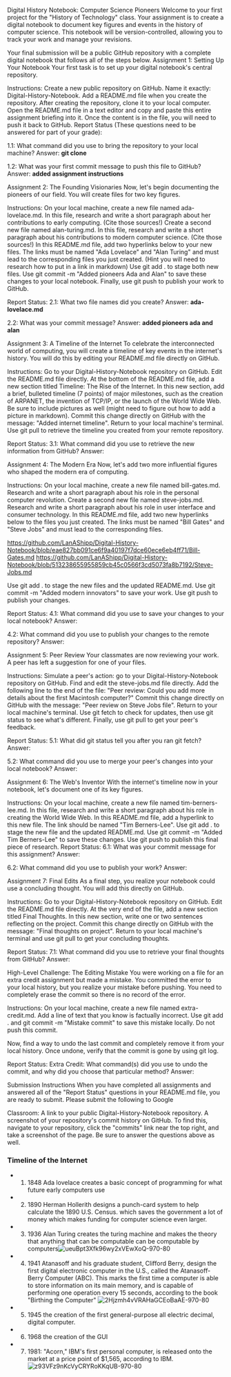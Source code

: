 Digital History Notebook: Computer Science Pioneers
Welcome to your first project for the "History of Technology" class. Your assignment is to create a digital notebook to document key figures and events in the history of computer science. This notebook will be version-controlled, allowing you to track your work and manage your revisions.

Your final submission will be a public GitHub repository with a complete digital notebook that follows all of the steps below.
Assignment 1: Setting Up Your Notebook
Your first task is to set up your digital notebook's central repository.

Instructions: Create a new public repository on GitHub. Name it exactly: Digital-History-Notebook.
Add a README.md file when you create the repository.
After creating the repository, clone it to your local computer. Open the README.md file in a text editor and copy and paste this entire assignment briefing into it.
Once the content is in the file, you will need to push it back to GitHub.
Report Status (These questions need to be answered for part of your grade):

1.1: What command did you use to bring the repository to your local machine?
Answer: **git clone**

1.2: What was your first commit message to push this file to GitHub?
Answer: **added assignment instructions**

Assignment 2: The Founding Visionaries
Now, let's begin documenting the pioneers of our field. You will create files for two key figures.

Instructions: On your local machine, create a new file named ada-lovelace.md.
In this file, research and write a short paragraph about her contributions to early computing. (Cite those sources!)
Create a second new file named alan-turing.md.
In this file, research and write a short paragraph about his contributions to modern computer science. (Cite those sources!)
In this README.md file, add two hyperlinks below to your new files. The links must be named "Ada Lovelace" and "Alan Turing" and must lead to the corresponding files you just created. (Hint you will need to research how to put in a link in markdown)
Use git add . to stage both new files.
Use git commit -m "Added pioneers Ada and Alan" to save these changes to your local notebook.
Finally, use git push to publish your work to GitHub.

Report Status:
2.1: What two file names did you create?
Answer: **ada-lovelace.md**

2.2: What was your commit message?
Answer: **added pioneers ada and alan**

Assignment 3: A Timeline of the Internet
To celebrate the interconnected world of computing, you will create a timeline of key events in the internet's history. You will do this by editing your README.md file directly on GitHub.

Instructions: Go to your Digital-History-Notebook repository on GitHub.
Edit the README.md file directly.
At the bottom of the README.md file, add a new section titled Timeline: The Rise of the Internet.
In this new section, add a brief, bulleted timeline (7 points) of major milestones, such as the creation of ARPANET, the invention of TCP/IP, or the launch of the World Wide Web. Be sure to include pictures as well (might need to figure out how to add a picture in markdown).
Commit this change directly on GitHub with the message: "Added internet timeline".
Return to your local machine's terminal.
Use git pull to retrieve the timeline you created from your remote repository.

Report Status:
3.1: What command did you use to retrieve the new information from GitHub?
Answer:

Assignment 4: The Modern Era
Now, let's add two more influential figures who shaped the modern era of computing.

Instructions: On your local machine, create a new file named bill-gates.md. Research and write a short paragraph about his role in the personal computer revolution.
Create a second new file named steve-jobs.md. Research and write a short paragraph about his role in user interface and consumer technology.
In this README.md file, add two new hyperlinks below to the files you just created. The links must be named "Bill Gates" and "Steve Jobs" and must lead to the corresponding files.

https://github.com/LanAShipp/Digital-History-Notebook/blob/eae827bb091ce6f9a40197f7dce60ece6eb4ff71/Bill-Gates.md
https://github.com/LanAShipp/Digital-History-Notebook/blob/513238655955859cb45c0566f3cd5073fa8b7192/Steve-Jobs.md

Use git add . to stage the new files and the updated README.md.
Use git commit -m "Added modern innovators" to save your work.
Use git push to publish your changes.

Report Status:
4.1: What command did you use to save your changes to your local notebook?
Answer:

4.2: What command did you use to publish your changes to the remote repository?
Answer:

Assignment 5: Peer Review
Your classmates are now reviewing your work. A peer has left a suggestion for one of your files.

Instructions: Simulate a peer's action: go to your Digital-History-Notebook repository on GitHub.
Find and edit the steve-jobs.md file directly.
Add the following line to the end of the file: "Peer review: Could you add more details about the first Macintosh computer?"
Commit this change directly on GitHub with the message: "Peer review on Steve Jobs file".
Return to your local machine's terminal.
Use git fetch to check for updates, then use git status to see what's different.
Finally, use git pull to get your peer's feedback.

Report Status:
5.1: What did git status tell you after you ran git fetch?
Answer:

5.2: What command did you use to merge your peer's changes into your local notebook?
Answer:

Assignment 6: The Web's Inventor
With the internet's timeline now in your notebook, let's document one of its key figures.

Instructions: On your local machine, create a new file named tim-berners-lee.md.
In this file, research and write a short paragraph about his role in creating the World Wide Web.
In this README.md file, add a hyperlink to this new file. The link should be named "Tim Berners-Lee".
Use git add . to stage the new file and the updated README.md.
Use git commit -m "Added Tim Berners-Lee" to save these changes.
Use git push to publish this final piece of research.
Report Status:
6.1: What was your commit message for this assignment?
Answer:

6.2: What command did you use to publish your work?
Answer:

Assignment 7: Final Edits
As a final step, you realize your notebook could use a concluding thought. You will add this directly on GitHub.

Instructions: Go to your Digital-History-Notebook repository on GitHub.
Edit the README.md file directly.
At the very end of the file, add a new section titled Final Thoughts.
In this new section, write one or two sentences reflecting on the project.
Commit this change directly on GitHub with the message: "Final thoughts on project".
Return to your local machine's terminal and use git pull to get your concluding thoughts.

Report Status:
7.1: What command did you use to retrieve your final thoughts from GitHub?
Answer:

High-Level Challenge: The Editing Mistake
You were working on a file for an extra credit assignment but made a mistake. You committed the error to your local history, but you realize your mistake before pushing. You need to completely erase the commit so there is no record of the error.

Instructions:
On your local machine, create a new file named extra-credit.md.
Add a line of text that you know is factually incorrect.
Use git add . and git commit -m "Mistake commit" to save this mistake locally.
Do not push this commit.

Now, find a way to undo the last commit and completely remove it from your local history.
Once undone, verify that the commit is gone by using git log.

Report Status:
Extra Credit: What command(s) did you use to undo the commit, and why did you choose that particular method?
Answer:

Submission Instructions
When you have completed all assignments and answered all of the "Report Status" questions in your README.md file, you are ready to submit. Please submit the following to Google 

Classroom:
A link to your public Digital-History-Notebook repository.
A screenshot of your repository's commit history on GitHub. To find this, navigate to your repository, click the "commits" link near the top right, and take a screenshot of the page.
Be sure to answer the questions above as well.


### Timeline of the Internet

 - 1. 1848 Ada lovelace creates a basic concept of programming for what future early computers use
 - 2. 1890 Herman Hollerith designs a punch-card system to help calculate the 1890 U.S. Census. which saves the government a lot of money which makes funding for computer science even larger.
 - 3. 1936 Alan Turing creates the turing machine and makes the theory that anything that can be computable can be computable by computers![ueuBpt3Xfk96wy2xVEwXoQ-970-80](https://github.com/user-attachments/assets/073495da-6566-4b56-b4ca-539633185ee1)
 - 4. 1941 Atanasoff and his graduate student, Clifford Berry, design the first digital electronic computer in the U.S., called the Atanasoff-Berry Computer (ABC). This marks the first time a computer is able to store information on its main memory,
      and is capable of performing one operation every 15 seconds, according to the book "Birthing the Computer" ![2Hjzmh4vVRAHaGCEoBaAE-970-80](https://github.com/user-attachments/assets/6cc4"365a-4647-4c73-8cdb-37b7c541f23c)
 - 5. 1945 the creation of the first general-purpose all electric decimal, digital computer.
 - 6. 1968 the creation of the GUI 
 - 7. 1981: "Acorn," IBM's first personal computer, is released onto the market at a price point of $1,565, according to IBM. ![z93VFz9nKcVyCRYRoKKqUB-970-80](https://github.com/user-attachments/assets/435cdc80-8a0e-4047-8a7d-4ccd3d0a0c31)
